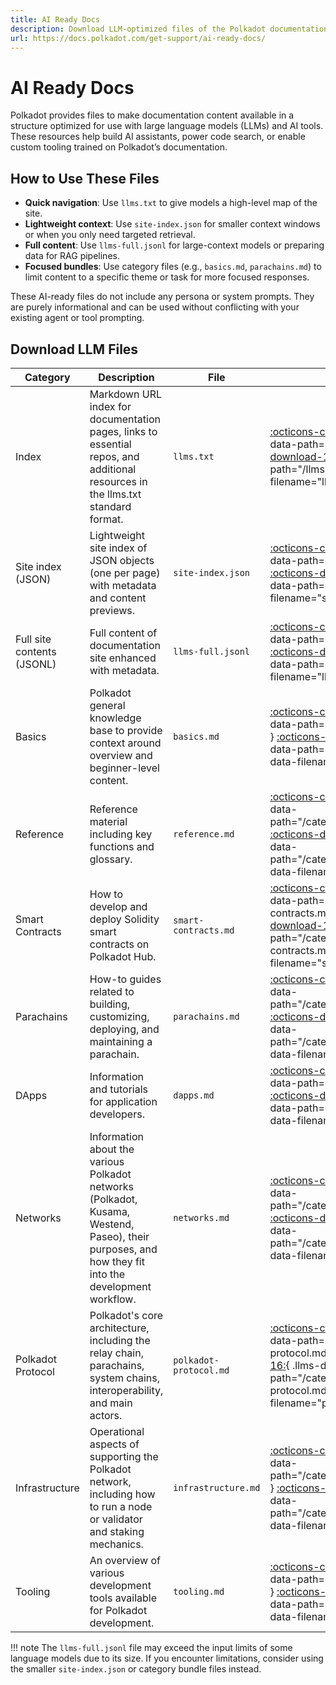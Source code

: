 ```yaml
---
title: AI Ready Docs
description: Download LLM-optimized files of the Polkadot documentation, including full content and category-specific resources for AI agents.
url: https://docs.polkadot.com/get-support/ai-ready-docs/
---
```


# AI Ready Docs

Polkadot provides files to make documentation content available in a structure optimized for use with large language models (LLMs) and AI tools. These resources help build AI assistants, power code search, or enable custom tooling trained on Polkadot’s documentation.

## How to Use These Files

- **Quick navigation**: Use `llms.txt` to give models a high-level map of the site.
- **Lightweight context**: Use `site-index.json` for smaller context windows or when you only need targeted retrieval.
- **Full content**: Use `llms-full.jsonl` for large-context models or preparing data for RAG pipelines.
- **Focused bundles**: Use category files (e.g., `basics.md`, `parachains.md`) to limit content to a specific theme or task for more focused responses.

These AI-ready files do not include any persona or system prompts. They are purely informational and can be used without conflicting with your existing agent or tool prompting. 

## Download LLM Files

| Category                   | Description                                                                                                                                         | File                     | Actions                                                                                                                                                                                                    |
|----------------------------|-----------------------------------------------------------------------------------------------------------------------------------------------------|--------------------------|------------------------------------------------------------------------------------------------------------------------------------------------------------------------------------------------------------|
| Index                      | Markdown URL index for documentation pages, links to essential repos, and additional resources in the llms.txt standard format.                     | `llms.txt`               | [:octicons-copy-16:](){ .llms-copy data-path="/llms.txt" } [:octicons-download-16:](){ .llms-dl data-path="/llms.txt" data-filename="llms.txt" }                                                           |
| Site index (JSON)          | Lightweight site index of JSON objects (one per page) with metadata and content previews.                                                           | `site-index.json`        | [:octicons-copy-16:](){ .llms-copy data-path="/site-index.json" } [:octicons-download-16:](){ .llms-dl data-path="/site-index.json" data-filename="site-index.json" }                                      |
| Full site contents (JSONL) | Full content of documentation site enhanced with metadata.                                                                                          | `llms-full.jsonl`        | [:octicons-copy-16:](){ .llms-copy data-path="/llms-full.jsonl" } [:octicons-download-16:](){ .llms-dl data-path="/llms-full.jsonl" data-filename="llms-full.jsonl" }                                      |
| Basics                     | Polkadot general knowledge base to provide context around overview and beginner-level content.                                                      | `basics.md`              | [:octicons-copy-16:](){ .llms-copy data-path="/categories/basics.md" } [:octicons-download-16:](){ .llms-dl data-path="/categories/basics.md" data-filename="basics.md" }                                  |
| Reference                  | Reference material including key functions and glossary.                                                                                            | `reference.md`           | [:octicons-copy-16:](){ .llms-copy data-path="/categories/reference.md" } [:octicons-download-16:](){ .llms-dl data-path="/categories/reference.md" data-filename="reference.md" }                         |
| Smart Contracts            | How to develop and deploy Solidity smart contracts on Polkadot Hub.                                                                                 | `smart-contracts.md`     | [:octicons-copy-16:](){ .llms-copy data-path="/categories/smart-contracts.md" } [:octicons-download-16:](){ .llms-dl data-path="/categories/smart-contracts.md" data-filename="smart-contracts.md" }       |
| Parachains                 | How-to guides related to building, customizing, deploying, and maintaining a parachain.                                                             | `parachains.md`          | [:octicons-copy-16:](){ .llms-copy data-path="/categories/parachains.md" } [:octicons-download-16:](){ .llms-dl data-path="/categories/parachains.md" data-filename="parachains.md" }                      |
| DApps                      | Information and tutorials for application developers.                                                                                               | `dapps.md`               | [:octicons-copy-16:](){ .llms-copy data-path="/categories/dapps.md" } [:octicons-download-16:](){ .llms-dl data-path="/categories/dapps.md" data-filename="dapps.md" }                                     |
| Networks                   | Information about the various Polkadot networks (Polkadot, Kusama, Westend, Paseo), their purposes, and how they fit into the development workflow. | `networks.md`            | [:octicons-copy-16:](){ .llms-copy data-path="/categories/networks.md" } [:octicons-download-16:](){ .llms-dl data-path="/categories/networks.md" data-filename="networks.md" }                            |
| Polkadot Protocol          | Polkadot's core architecture, including the relay chain, parachains, system chains, interoperability, and main actors.                              | `polkadot-protocol.md`   | [:octicons-copy-16:](){ .llms-copy data-path="/categories/polkadot-protocol.md" } [:octicons-download-16:](){ .llms-dl data-path="/categories/polkadot-protocol.md" data-filename="polkadot-protocol.md" } |
| Infrastructure             | Operational aspects of supporting the Polkadot network, including how to run a node or validator and staking mechanics.                             | `infrastructure.md`      | [:octicons-copy-16:](){ .llms-copy data-path="/categories/infrastructure.md" } [:octicons-download-16:](){ .llms-dl data-path="/categories/infrastructure.md" data-filename="infrastructure.md" }          |
| Tooling                    | An overview of various development tools available for Polkadot development.                                                                        | `tooling.md`             | [:octicons-copy-16:](){ .llms-copy data-path="/categories/tooling.md" } [:octicons-download-16:](){ .llms-dl data-path="/categories/tooling.md" data-filename="tooling.md" }                               |

!!! note
    The `llms-full.jsonl` file may exceed the input limits of some language models due to its size. If you encounter limitations, consider using the smaller `site-index.json` or category bundle files instead.
